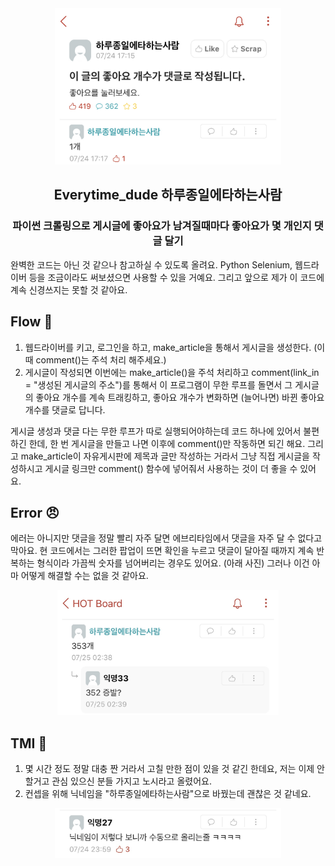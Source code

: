<div align="center"><img src="images/result.jpg" height="250px" width="362.4px"/></div>

<h2 align="center">Everytime_dude 하루종일에타하는사람</h2>
<h3 align="center"> 파이썬 크롤링으로 게시글에 좋아요가 남겨질때마다 좋아요가 몇 개인지 댓글 달기 </h3>

완벽한 코드는 아닌 것 같으나 참고하실 수 있도록 올려요. Python Selenium, 웹드라이버 등을 조금이라도 써보셨으면 사용할 수 있을 거예요. 그리고 앞으로 제가 이 코드에 계속 신경쓰지는 못할 것 같아요.

## Flow :running:

1. 웹드라이버를 키고, 로그인을 하고, make_article을 통해서 게시글을 생성한다. (이때 comment()는 주석 처리 해주세요.)
2. 게시글이 작성되면 이번에는 make_article()을 주석 처리하고 comment(link_in = "생성된 게시글의 주소")를 통해서 이 프로그램이 무한 루프를 돌면서 그 게시글의 좋아요 개수를 계속 트래킹하고, 좋아요 개수가 변화하면 (늘어나면) 바뀐 좋아요 개수를 댓글로 답니다.

게시글 생성과 댓글 다는 무한 루프가 따로 실행되어야하는데 코드 하나에 있어서 불편하긴 한데, 한 번 게시글을 만들고 나면 이후에 comment()만 작동하면 되긴 해요. 그리고 make_article이 자유게시판에 제목과 글만 작성하는 거라서 그냥 직접 게시글을 작성하시고 게시글 링크만 comment() 함수에 넣어줘서 사용하는 것이 더 좋을 수 있어요.

## Error :angry:

에러는 아니지만 댓글을 정말 빨리 자주 달면 에브리타임에서 댓글을 자주 달 수 없다고 막아요. 현 코드에서는 그러한 팝업이 뜨면 확인을 누르고 댓글이 달아질 때까지 계속 반복하는 형식이라 가끔씩 숫자를 넘어버리는 경우도 있어요. (아래 사진) 그러나 이건 아마 어떻게 해결할 수는 없을 것 같아요.

<div align="center"><img src="images/jump.jpg" height="200px" width="353.2px"/></div>

## TMI :floppy_disk:

1. 몇 시간 정도 정말 대충 짠 거라서 고칠 만한 점이 있을 것 같긴 한데요, 저는 이제 안할거고 관심 있으신 분들 가지고 노시라고 올렸어요.
2. 컨셉을 위해 닉네임을 "하루종일에타하는사람"으로 바꿨는데 괜찮은 것 같네요.
<div align="center"><img src="images/nick.jpg" height="80px" width="362.9px"/></div>
